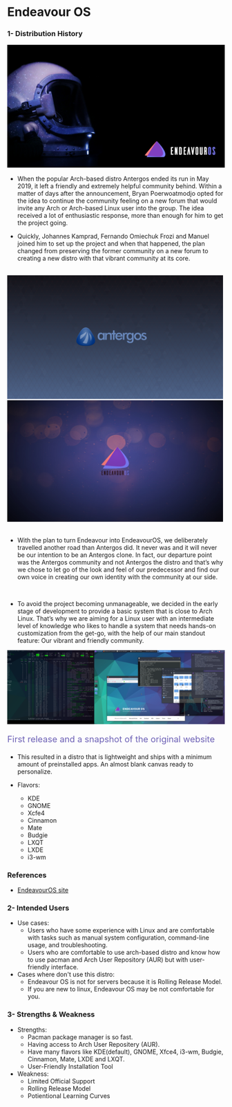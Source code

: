 <link rel="stylesheet" type="text/css" href="styles.css">

# Endeavour OS
### 1- Distribution History

<img src="imgs/EndeavourOS_4.webp" alt="EndeavourOS_4">

- When the popular Arch-based distro Antergos ended
its run in May 2019, it left a friendly and extremely helpful community behind.
Within a matter of days after the announcement, Bryan Poerwoatmodjo opted for
the idea to continue the community feeling on a new forum that would invite any
Arch or Arch-based Linux user into the group. The idea received a lot of
enthusiastic response, more than enough for him to get the project going.

- Quickly, Johannes Kamprad, Fernando Omiechuk Frozi and
Manuel joined him to set up the project and when that happened, the plan changed
from preserving the former community on a new forum to creating a new distro
with that vibrant community at its core.

<br>

  <div class="img-row">
    <img src="imgs/antergosblue_by_decluttermind-d87lvni.webp" alt="antergosblue" width=500 margin-right=10px>
    <img src="imgs/endeavorrwall9.webp" alt="endeavorwall9" width=500>
</div>
<br>

- With the plan to turn Endeavour into EndeavourOS, we deliberately travelled another road than Antergos did. It never was and it will never be our intention to be an Antergos clone. In fact, our departure point was the Antergos community and not Antergos the distro and that’s why we chose to let go of the look and feel of our predecessor and find our own voice in creating our own identity with the community at our side.

<br>

- To avoid the project becoming unmanageable, we decided in the early stage of development to provide a basic system that is close to Arch Linux. That’s why we are aiming for a Linux user with an intermediate level of knowledge who likes to handle a system that needs hands-on customization from the get-go, with the help of our main standout feature: Our vibrant and friendly community.

![endevouros-preview](imgs/endeavouros-preview.webp)
<p style="font-size: 20px; color: #6e62b6;">
First release and a snapshot of the original website
</p>

- This resulted in a distro that is lightweight and ships with a minimum amount of preinstalled apps. An almost blank canvas ready to personalize.

- Flavors:
  - KDE
  - GNOME
  - Xcfe4
  - Cinnamon
  - Mate
  - Budgie
  - LXQT
  - LXDE
  - i3-wm
  
  
### References
- [EndeavourOS site](https://endeavouros.com/)


### 2- Intended Users
- Use cases:
  - Users who have some experience with Linux and are comfortable with tasks such as manual system configuration, command-line usage, and troubleshooting.
  - Users who are comfortable to use arch-based distro and know how to use pacman and Arch User Repository (AUR) but with user-friendly interface.
- Cases where don't use this distro:
  - Endeavour OS is not for servers because it is Rolling Release Model.
  - If you are new to linux, Endeavour OS may be not comfortable for you. 


### 3- Strengths & Weakness
- Strengths:
  - Pacman package manager is so fast.
  - Having access to Arch User Repositery (AUR).
  - Have many flavors like KDE(default), GNOME, Xfce4, i3-wm, Budgie, Cinnamon, Mate, LXDE and LXQT.
  - User-Friendly Installation Tool
- Weakness:
  - Limited Official Support
  - Rolling Release Model
  - Potientional Learning Curves

